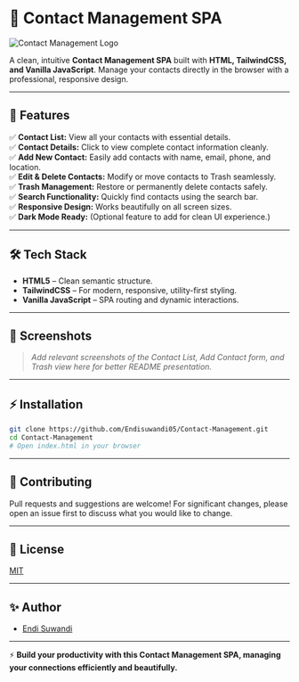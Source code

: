 # 📒 Contact Management SPA

![Contact Management Logo](https://raw.githubusercontent.com/Endisuwandi05/assets/main/contact-logo.svg)

A clean, intuitive **Contact Management SPA** built with **HTML, TailwindCSS, and Vanilla JavaScript**. Manage your contacts directly in the browser with a professional, responsive design.

---

## 🚀 Features

✅ **Contact List:** View all your contacts with essential details.  
✅ **Contact Details:** Click to view complete contact information cleanly.  
✅ **Add New Contact:** Easily add contacts with name, email, phone, and location.  
✅ **Edit & Delete Contacts:** Modify or move contacts to Trash seamlessly.  
✅ **Trash Management:** Restore or permanently delete contacts safely.  
✅ **Search Functionality:** Quickly find contacts using the search bar.  
✅ **Responsive Design:** Works beautifully on all screen sizes.  
✅ **Dark Mode Ready:** (Optional feature to add for clean UI experience.)

---

## 🛠️ Tech Stack

- **HTML5** – Clean semantic structure.
- **TailwindCSS** – For modern, responsive, utility-first styling.
- **Vanilla JavaScript** – SPA routing and dynamic interactions.

---

## 📸 Screenshots

> _Add relevant screenshots of the Contact List, Add Contact form, and Trash view here for better README presentation._

---

## ⚡ Installation

```bash
git clone https://github.com/Endisuwandi05/Contact-Management.git
cd Contact-Management
# Open index.html in your browser
```

---

## 🤝 Contributing

Pull requests and suggestions are welcome! For significant changes, please open an issue first to discuss what you would like to change.

---

## 📄 License

[MIT](LICENSE)

---

## ✨ Author

- [Endi Suwandi](https://github.com/Endisuwandi05)

---

⚡ **Build your productivity with this Contact Management SPA, managing your connections efficiently and beautifully.**
